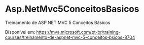 # Asp.NetMvc5ConceitosBasicos
Treinamento de ASP.NET MVC 5 Conceitos Básicos

Disponível em:
https://mva.microsoft.com/pt-br/training-courses/treinamento-de-aspnet-mvc-5-conceitos-bsicos-8704
